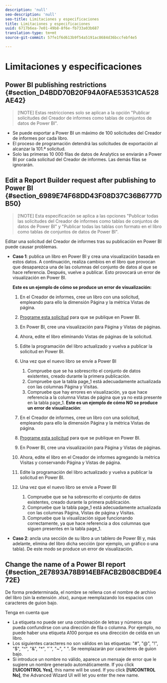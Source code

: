 ```yaml
---
description: 'null'
seo-description: 'null'
seo-title: Limitaciones y especificaciones
title: Limitaciones y especificaciones
uuid: 6717b6ea-7e01-49b8-8f6e-fb733a03b687
translation-type: tm+mt
source-git-commit: 57fe1f6d613b9f54a5191ac8684d36bccfebf4e5

---
```



# Limitaciones y especificaciones

## Power BI publishing restrictions {#section_D4BDD70B20F94A0FAE53531CA528AE42}

> [!NOTE] Estas restricciones solo se aplican a la opción "Publicar solicitudes del Creador de informes como tablas de conjuntos de datos de Power BI".

* Se puede exportar a Power BI un máximo de 100 solicitudes del Creador de informes por cada libro.
* El proceso de programación detendrá las solicitudes de exportación al alcanzar la 101.ª solicitud.
* Solo las primeras 10 000 filas de datos de Analytics se enviarán a Power BI por cada solicitud del Creador de informes. Las demás filas se ignorarán.

## Edit a Report Builder request after publishing to Power BI {#section_6989E74F68DD43F08D37C36B6777DB50}

> [!NOTE] Esta especificación se aplica a las opciones "Publicar todas las solicitudes del Creador de informes como tablas de conjuntos de datos de Power BI" y "Publicar todas las tablas con formato en el libro como tablas de conjuntos de datos de Power BI".

Editar una solicitud del Creador de informes tras su publicación en Power BI puede causar problemas.

* **Caso 1**: publica un libro en Power BI y crea una visualización basada en estos datos. A continuación, realiza cambios en el libro que provocan que desaparezca una de las columnas del conjunto de datos al que se hace referencia. Después, vuelve a publicar. Esto provocará un error de visualización en Power BI.

   **Este es un ejemplo de cómo se produce un error de visualización:**

   1. En el Creador de informes, cree un libro con una solicitud, empleando para ello la dimensión Página y la métrica Vistas de página.
   1. [Programe esta solicitud](/help/analyze/report-builder/whats-new-arb.md#rb-5-5-section) para que se publique en Power BI.
   1. En Power BI, cree una visualización para Página y Vistas de páginas.
   1. Ahora, edite el libro eliminando Vistas de páginas de la solicitud.
   1. Edite la programación del libro actualizado y vuelva a publicar la solicitud en Power BI.
   1. Una vez que el nuevo libro se envíe a Power BI

      1. Compruebe que se ha sobrescrito el conjunto de datos existentes, creado durante la primera publicación.
      1. Compruebe que la tabla page_1 está adecuadamente actualizada con las columnas Página y Visitas.
      1. Compruebe que hay errores en visualización, ya que hace referencia a la columna Vistas de página que ya no está presente en la tabla page_1.
   **Este es un ejemplo de cómo NO se produce un error de visualización**:

   1. En el Creador de informes, cree un libro con una solicitud, empleando para ello la dimensión Página y la métrica Vistas de página.
   1. [Programe esta solicitud](/help/analyze/report-builder/whats-new-arb.md#rb-5-5-section) para que se publique en Power BI.
   1. En Power BI, cree una visualización para Página y Vistas de páginas.
   1. Ahora, edite el libro en el Creador de informes agregando la métrica Visitas y conservando Página y Vistas de página.
   1. Edite la programación del libro actualizado y vuelva a publicar la solicitud en Power BI.
   1. Una vez que el nuevo libro se envíe a Power BI

      1. Compruebe que se ha sobrescrito el conjunto de datos existentes, creado durante la primera publicación.
      1. Compruebe que la tabla page_1 está adecuadamente actualizada con las columnas Página, Vistas de página y Visitas.
      1. Compruebe que la visualización sigue funcionando correctamente, ya que hace referencia a dos columnas que siguen presentes en la tabla page_1.


* **Caso 2**: ancla una sección de su libro a un tablero de Power BI y, más adelante, elimina del libro dicha sección (por ejemplo, un gráfico o una tabla). De este modo se produce un error de visualización.

## Change the name of a Power BI report {#section_2E7893A78B914EBFACB2B08CBD9E472E}

De forma predeterminada, el nombre se rellena con el nombre de archivo del libro (sin la extensión .xlsx), aunque reemplazando los espacios con caracteres de guion bajo.

Tenga en cuenta que

* La etiqueta no puede ser una combinación de letras y números que pueda confundirse con una dirección de fila o columna. Por ejemplo, no puede haber una etiqueta A100 porque es una dirección de celda en un libro.
* Los siguientes caracteres no son válidos en las etiquetas: "#", "@", "!", "$", "^", "&amp;", "*", "`", "~", " ". Se reemplazarán por caracteres de guion bajo.
* Si introduce un nombre no válido, aparece un mensaje de error que le sugiere un nombre generado automáticamente. If you click **[!UICONTROL Yes]**, this name will be used. If you click **[!UICONTROL No]**, the Advanced Wizard UI will let you enter the new name.


